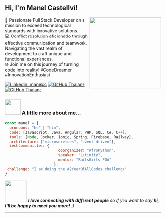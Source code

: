 <h2> Hi, I'm Manel Castellví! </h2>
<img align='right' src="https://whosarghya.netlify.app/content/giphy.gif" width="230">

🚀 Passionate Full Stack Developer on a mission to exceed technological standards with innovative solutions.<br>
💻 Conflict resolution aficionado through effective communication and teamwork. Navigating the vast realm of development to craft unique and functional experiences.<br>
🌐 Join me on this journey of turning code into reality! #CodeDreamer #InnovationEnthusiast <br>

[![Linkedin: manelcc](https://img.shields.io/badge/-thaianebraga-blue?style=flat-square&logo=Linkedin&logoColor=white&link=https://www.linkedin.com/in/thaianebraga/)](https://www.linkedin.com/in/manelcc/)
[![GitHub Thaiane](https://img.shields.io/github/followers/12manel123?label=follow&style=social)](https://github.com/12manel123)
[![GitHub Thaiane](https://img.shields.io/badge/Curriculum-Vitae)](https://manelcc-web.000webhostapp.com/cv.pdf)

### <img src="https://media.giphy.com/media/VgCDAzcKvsR6OM0uWg/giphy.gif" width="50"> A little more about me...  

```javascript
const manel = {
  pronouns: "he" | "him",
  code: [Javascript, Java, Angular, PHP, SQL, C#, C++],
  tools: [Node, Docker, Ionic, Spring, Firebase, Railway],
  architecture: ["microservices", "event-driven"],
  techCommunities: {
                        coorganizer: "AfroPython",
                        speaker: "Latinity",
                        mentor: "RailsGirls POA"
                      },
 challenge: "I am doing the #2YearOfAllCodes challenge"
}
```


<img src="https://media.giphy.com/media/mGcNjsfWAjY5AEZNw6/giphy.gif" width="70"> <em><b>I love connecting with different people</b> so if you want to say <b>hi, I'll be happy to meet you more!</b> :)</em>

---


